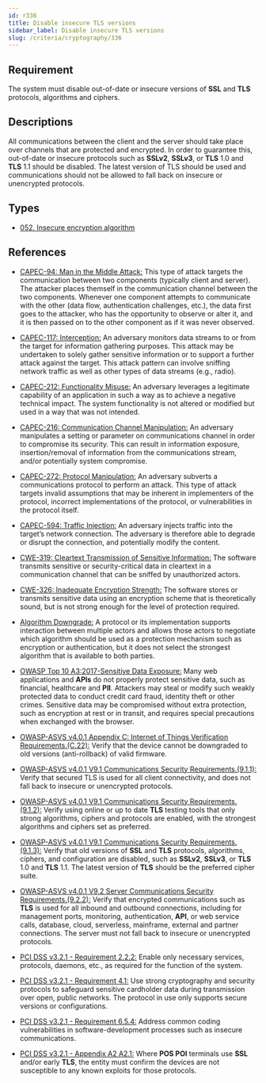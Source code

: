 ```yaml
---
id: r336
title: Disable insecure TLS versions
sidebar_label: Disable insecure TLS versions
slug: /criteria/cryptography/336
---
```


## Requirement

The system must disable out-of-date
or insecure versions of **SSL**
and **TLS** protocols,
algorithms and ciphers.

## Descriptions

All communications between the client
and the server should take place over channels
that are protected and encrypted.
In order to guarantee this, 
out-of-date or insecure protocols
such as **SSLv2**, **SSLv3**,
or **TLS** 1.0
and **TLS** 1.1 should be disabled. 
The latest version of TLS
should be used
and communications
should not be allowed
to fall back on insecure
or unencrypted protocols.

## Types

- [052. Insecure encryption algorithm](/types/052)

## References

- [CAPEC-94: Man in the Middle Attack:](https://capec.mitre.org/data/definitions/94.html)
This type of attack targets the communication
between two components
(typically client and server).
The attacker places themself
in the communication channel
between the two components.
Whenever one component attempts
to communicate with the other
(data flow, authentication challenges, etc.),
the data first goes to the attacker,
who has the opportunity
to observe or alter it,
and it is then passed on
to the other component
as if it was never observed.

- [CAPEC-117: Interception:](https://capec.mitre.org/data/definitions/117.html)
An adversary monitors data streams to
or from the target
for information gathering purposes.
This attack may be undertaken
to solely gather sensitive information
or to support a further attack
against the target.
This attack pattern
can involve sniffing network traffic
as well as other types
of data streams (e.g., radio).

- [CAPEC-212: Functionality Misuse:](https://capec.mitre.org/data/definitions/212.html)
An adversary leverages
a legitimate capability of an application
in such a way as to achieve
a negative technical impact.
The system functionality
is not altered or modified
but used in a way
that was not intended.

- [CAPEC-216: Communication Channel Manipulation:](https://capec.mitre.org/data/definitions/216.html)
An adversary manipulates a setting
or parameter on communications channel
in order to compromise its security.
This can result in information exposure,
insertion/removal of information
from the communications stream,
and/or potentially system compromise.

- [CAPEC-272: Protocol Manipulation:](https://capec.mitre.org/data/definitions/272.html)
An adversary subverts
a communications protocol
to perform an attack.
This type of attack targets
invalid assumptions
that may be inherent
in implementers of the protocol,
incorrect implementations of the protocol,
or vulnerabilities
in the protocol itself.

- [CAPEC-594: Traffic Injection:](https://capec.mitre.org/data/definitions/594.html)
An adversary injects traffic
into the target’s network connection.
The adversary is therefore able
to degrade
or disrupt the connection,
and potentially modify the content.

- [CWE-319: Cleartext Transmission of Sensitive Information:](https://cwe.mitre.org/data/definitions/319.html)
The software transmits sensitive
or security-critical data in cleartext
in a communication channel
that can be sniffed
by unauthorized actors.

- [CWE-326: Inadequate Encryption Strength:](https://cwe.mitre.org/data/definitions/326.html)
The software stores
or transmits sensitive data
using an encryption scheme
that is theoretically sound,
but is not strong enough
for the level of protection required.

- [Algorithm Downgrade:](https://cwe.mitre.org/data/definitions/757.html)
A protocol or its implementation
supports interaction between multiple actors
and allows those actors
to negotiate which algorithm
should be used
as a protection mechanism
such as encryption or authentication,
but it does not select
the strongest algorithm
that is available to both parties.

- [OWASP Top 10 A3:2017-Sensitive Data Exposure:](https://owasp.org/www-project-top-ten/OWASP_Top_Ten_2017/Top_10-2017_A3-Sensitive_Data_Exposure)
Many web applications and **APIs**
do not properly protect sensitive data,
such as financial,
healthcare and **PII**.
Attackers may steal
or modify such weakly protected data
to conduct credit card fraud,
identity theft or other crimes.
Sensitive data may be compromised
without extra protection,
such as encryption at rest
or in transit,
and requires special precautions
when exchanged with the browser.

- [OWASP-ASVS v4.0.1 Appendix C: Internet of Things Verification Requirements.(C.22):](https://owasp.org/www-pdf-archive/OWASP_Application_Security_Verification_Standard_4.0-en.pdf)
Verify that the device
cannot be downgraded to old versions
(anti-rollback) of valid firmware.

- [OWASP-ASVS v4.0.1 V9.1 Communications Security Requirements.(9.1.1):](https://owasp.org/www-pdf-archive/OWASP_Application_Security_Verification_Standard_4.0-en.pdf)
Verify that secured TLS
is used for all client connectivity,
and does not fall back
to insecure or unencrypted protocols.

- [OWASP-ASVS v4.0.1 V9.1 Communications Security Requirements.(9.1.2):](https://owasp.org/www-pdf-archive/OWASP_Application_Security_Verification_Standard_4.0-en.pdf)
Verify using online
or up to date **TLS** testing tools
that only strong algorithms,
ciphers and protocols are enabled,
with the strongest algorithms
and ciphers set as preferred.

- [OWASP-ASVS v4.0.1 V9.1 Communications Security Requirements.(9.1.3):](https://owasp.org/www-pdf-archive/OWASP_Application_Security_Verification_Standard_4.0-en.pdf)
Verify that old versions of **SSL**
and **TLS** protocols,
algorithms, ciphers,
and configuration are disabled, 
such as **SSLv2**, **SSLv3**,
or **TLS** 1.0 and **TLS** 1.1.
The latest version of **TLS**
should be the preferred cipher suite.

- [OWASP-ASVS v4.0.1 V9.2 Server Communications Security Requirements.(9.2.2):](https://owasp.org/www-pdf-archive/OWASP_Application_Security_Verification_Standard_4.0-en.pdf)
Verify that encrypted communications such as **TLS**
is used for all inbound
and outbound connections,
including for management ports,
monitoring, authentication, **API**,
or web service calls,
database, cloud, serverless,
mainframe, external 
and partner connections.
The server must not fall back
to insecure or unencrypted protocols.

- [PCI DSS v3.2.1 - Requirement 2.2.2:](https://www.pcisecuritystandards.org/documents/PCI_DSS_v3-2-1.pdf)
Enable only necessary services,
protocols, daemons, etc.,
as required for the function of the system.

- [PCI DSS v3.2.1 - Requirement 4.1:](https://www.pcisecuritystandards.org/documents/PCI_DSS_v3-2-1.pdf)
Use strong cryptography
and security protocols to safeguard
sensitive cardholder data
during transmission over open, public networks.
The protocol in use only supports
secure versions or configurations.

- [PCI DSS v3.2.1 - Requirement 6.5.4:](https://www.pcisecuritystandards.org/documents/PCI_DSS_v3-2-1.pdf)
Address common coding vulnerabilities
in software-development processes
such as insecure communications.

- [PCI DSS v3.2.1 - Appendix A2 A2.1:](https://www.pcisecuritystandards.org/documents/PCI_DSS_v3-2-1.pdf)
Where **POS POI** terminals
use **SSL** and/or early **TLS**,
the entity must confirm the devices
are not susceptible to any known exploits
for those protocols.
